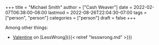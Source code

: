 +++
title = "Michael Smith"
author = ["Cash Weaver"]
date = 2022-02-07T06:38:00-08:00
lastmod = 2022-08-26T22:04:30-07:00
tags = ["person", "person"]
categories = ["person"]
draft = false
+++

Among other things:

-   [Valentine](https://www.lesswrong.com/users/valentine) on [LessWrong]({{< relref "lesswrong.md" >}})
